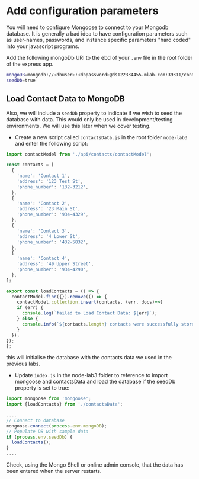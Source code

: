 # Add configuration parameters
You will need to configure Mongoose to connect to your Mongodb database. It is generally a bad idea to have configuration parameters such as user-names, passwords, and instance specific parameters "hard coded" into your javascript programs.

Add the following mongoDb URI to the ebd of your ``.env`` file in the root folder of the express app.

```bash
mongoDB=mongodb://<dbuser>:<dbpassword>@ds122334455.mlab.com:39311/contacts_db
seedDb=true

```


## Load Contact Data to MongoDB
Also, we will include a ``seedDb`` property to indicate if we wish to seed the database with data. This would only be used in development/testing environments. We will use this later when we cover testing.

+ Create a new script called ``contactsData.js`` in the root folder ``node-lab3`` and enter the following script:

```javascript
import contactModel from './api/contacts/contactModel';

const contacts = [
  {
    'name': 'Contact 1',
    'address': '123 Test St',
    'phone_number': '132-3212',
  },
  {
    'name': 'Contact 2',
    'address': '23 Main St',
    'phone_number': '934-4329',
  },
  {
    'name': 'Contact 3',
    'address': '4 Lower St',
    'phone_number': '432-5832',
  },
  {
    'name': 'Contact 4',
    'address': '49 Upper Street',
    'phone_number': '934-4290',
  },
];

export const loadContacts = () => {
  contactModel.find({}).remove(() => {
    contactModel.collection.insert(contacts, (err, docs)=>{
    if (err) {
      console.log(`failed to Load Contact Data: ${err}`);
    } else {
      console.info(`${contacts.length} contacts were successfully stored.`);
    }
  });
});
};


```

this will initialise the database with the contacts data we used in the previous labs.
+ Update ``index.js`` in the node-lab3 folder to reference to import mongoose and contactsData and load the database if the seedDb property is set to true:

```javascript
import mongoose from 'mongoose';
import {loadContacts} from './contactsData';

....
// Connect to database
mongoose.connect(process.env.mongoDB);
// Populate DB with sample data
if (process.env.seedDb) {
  loadContacts();
}
....
```

Check, using the Mongo Shell or online admin console, that the data has been entered when the server restarts.
